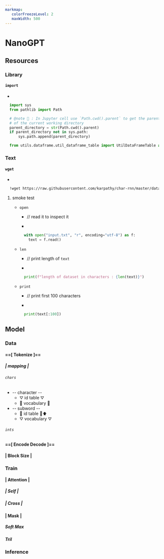 ```yaml
---
markmap:
   colorFreezeLevel: 2
   maxWidth: 500
---
```


# NanoGPT

## Resources

### Library

#### `import`

-

  ```python
    import sys
    from pathlib import Path

    # @note 🧠 : In Jupyter cell use `Path.cwd().parent` to get the parent directory 
    # of the current working directory
    parent_directory = str(Path.cwd().parent)
    if parent_directory not in sys.path:
        sys.path.append(parent_directory)

    from utils.dataframe.util_dataframe_table import UtilDataFrameTable as df_table
   ```

### Text

#### `wget`

-

  ```sh
    !wget https://raw.githubusercontent.com/karpathy/char-rnn/master/data/tinyshakespeare/input.txt
  ```

  1. smoke test

      - `open`
        - // read it to inspect it

        -

          ```python
            with open("input.txt", "r", encoding="utf-8") as f:
              text = f.read()
          ```

      - `len`
        - // print length of `text`

        -

          ```python
            print(f"length of dataset in characters : {len(text)}")
          ```

      - `print`
        - // print first 100 characters

        -

          ```python
            print(text[:100])
          ```

## Model

### Data

#### ==[ Tokenize ]==

##### | mapping |

###### `chars`

- -- character --
  - ⛛ id table ⛛
  - 🔺 vocabulary 🔺
- -- subword --
  - 🔺 id table 🔺⬆️
  - ⛛ vocabulary ⛛

###### `ints`

#### ==[ Encode Decode ]==

#### | Block Size |

### Train

#### | Attention |

##### | Self |

##### | Cross |

#### | Mask |

##### Soft Max

##### Tril

### Inference
